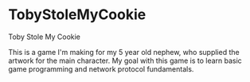 TobyStoleMyCookie
=================

Toby Stole My Cookie

This is a game I'm making for my 5 year old nephew, who supplied the artwork for the main character.  My goal with
this game is to learn basic game programming and network protocol fundamentals. 
